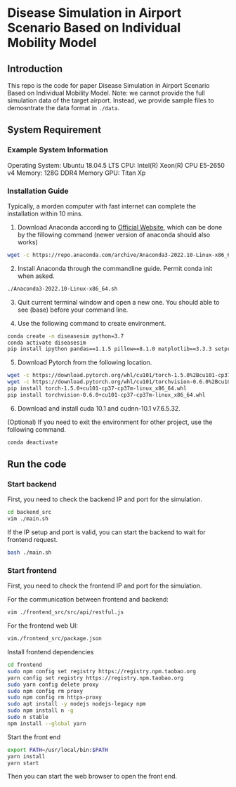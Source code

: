 # Disease Simulation in Airport Scenario Based on Individual Mobility Model

## Introduction

This repo is the code for paper Disease Simulation in Airport Scenario Based on Individual Mobility Model. Note: we cannot provide the full simulation data of the target airport. Instead, we provide sample files to demosntrate the data format in ```./data```.


## System Requirement

### Example System Information
Operating System: Ubuntu 18.04.5 LTS
CPU: Intel(R) Xeon(R) CPU E5-2650 v4
Memory: 128G DDR4 Memory
GPU: Titan Xp



### Installation Guide
Typically, a morden computer with fast internet can complete the installation within 10 mins.

1. Download Anaconda according to [Official Website](https://www.anaconda.com/products/distribution), which can be done by the fillowing command (newer version of anaconda should also works)
``` bash
wget -c https://repo.anaconda.com/archive/Anaconda3-2022.10-Linux-x86_64.sh
```
2. Install Anaconda through the commandline guide. Permit conda init when asked.
``` bash
./Anaconda3-2022.10-Linux-x86_64.sh
```
3. Quit current terminal window and open a new one. You should able to see (base) before your command line. 

4. Use the following command to create environment. 
``` bash
conda create -n diseasesim python=3.7
conda activate diseasesim
pip install ipython pandas==1.1.5 pillow==8.1.0 matplotlib==3.3.3 setproctitle networkx==2.5 scikit-learn==0.24.1 scipy==1.4.1 tqdm GPUtil jupyterlab notebook h5py statsmodels dgl-cu101==0.5.3 toml Flask==1.1.2 flask-cors==3.0.10 shapely
```

5. Download Pytorch from the following location.
``` bash
wget -c https://download.pytorch.org/whl/cu101/torch-1.5.0%2Bcu101-cp37-cp37m-linux_x86_64.whl
wget -c https://download.pytorch.org/whl/cu101/torchvision-0.6.0%2Bcu101-cp37-cp37m-linux_x86_64.whl
pip install torch-1.5.0+cu101-cp37-cp37m-linux_x86_64.whl
pip install torchvision-0.6.0+cu101-cp37-cp37m-linux_x86_64.whl
```

6. Download and install cuda 10.1 and cudnn-10.1 v7.6.5.32. 

(Optional) If you need to exit the environment for other project, use the following command.

``` bash
conda deactivate 
```

## Run the code
### Start backend
First, you need to check the backend IP and port for the simulation.

``` bash
cd backend_src
vim ./main.sh
```

If the IP setup and port is valid, you can start the backend to wait for frontend request.
``` bash
bash ./main.sh
```


### Start frontend
First, you need to check the frontend IP and port for the simulation.

For the communication between frontend and backend:
``` bash
vim ./frontend_src/src/api/restful.js
```
For the frontend web UI:
``` bash
vim./frontend_src/package.json
```

Install frontend dependencies
``` bash
cd frontend
sudo npm config set registry https://registry.npm.taobao.org
yarn config set registry https://registry.npm.taobao.org
sudo yarn config delete proxy
sudo npm config rm proxy
sudo npm config rm https-proxy
sudo apt install -y nodejs nodejs-legacy npm  
sudo npm install n -g
sudo n stable  
npm install --global yarn
```

Start the front end
``` bash
export PATH=/usr/local/bin:$PATH
yarn install
yarn start
```

Then you can start the web browser to open the front end.
